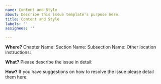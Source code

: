 ```yaml
---
name: Content and Style
about: Describe this issue template's purpose here.
title: Content and Style
labels: ''
assignees: ''

---
```


**Where?**
Chapter Name:
Section Name:
Subsection Name:
Other location instructions:


**What?**
Please describe the issue in detail:


**How?**
If you have suggestions on how to resolve the issue please detail them here:

